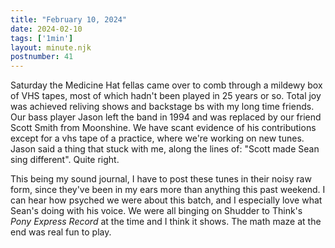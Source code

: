```yaml
---
title: "February 10, 2024"
date: 2024-02-10
tags: ['1min']
layout: minute.njk
postnumber: 41
---
```



Saturday the Medicine Hat fellas came over to comb through a mildewy box of VHS tapes, most of which hadn't been played in 25 years or so. Total joy was achieved reliving shows and backstage bs with my long time friends. Our bass player Jason left the band in 1994 and was replaced by our friend Scott Smith from Moonshine.  We have scant evidence of his contributions except for a vhs tape of a practice, where we're working on new tunes. Jason said a thing that stuck with me, along the lines of: "Scott made Sean sing different". Quite right. 

This being my sound journal, I have to post these tunes in their noisy raw form, since they've been in my ears more than anything this past weekend. I can hear how psyched we were about this batch, and I especially love what Sean's doing with his voice. We were all binging on Shudder to Think's *Pony Express Record* at the time and I think it shows. The math maze at the end was real fun to play. 




